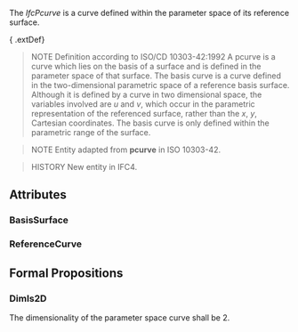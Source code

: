 The _IfcPcurve_ is a curve defined within the parameter space of its reference surface.

<!-- end of short definition -->


{ .extDef}
> NOTE Definition according to ISO/CD 10303-42:1992
> A pcurve is a curve which lies on the basis of a surface and is defined in the parameter space of that surface. The basis curve is a curve defined in the two-dimensional parametric space of a reference basis surface. Although it is defined by a curve in two dimensional space, the variables involved are _u_ and _v_, which occur in the parametric representation of the referenced surface, rather than the _x_, _y_, Cartesian coordinates. The basis curve is only defined within the parametric range of the surface.

> NOTE Entity adapted from **pcurve** in ISO 10303-42.

> HISTORY New entity in IFC4.

## Attributes

### BasisSurface


### ReferenceCurve


## Formal Propositions

### DimIs2D
The dimensionality of the parameter space curve shall be 2.
